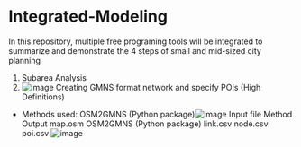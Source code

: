 # Integrated-Modeling
In this repository, multiple free programing tools will be integrated to summarize and demonstrate the 4 steps of small and mid-sized city planning
1.	Subarea Analysis
2.	![image](https://user-images.githubusercontent.com/117876335/214419828-7e7f5c4b-7b4b-4e4c-b520-d1a918afa934.png)
Creating GMNS format network and specify POIs (High Definitions)
-	Methods used: OSM2GMNS (Python package)![image](https://user-images.githubusercontent.com/117876335/214423723-f061e275-42d6-4b6b-9a35-df1a72aef865.png)
Input file	Method	Output
map.osm 	OSM2GMNS (Python package)	link.csv
		node.csv
		poi.csv
![image](https://user-images.githubusercontent.com/117876335/214424074-33e4f7df-55ca-4e87-8ab5-dd98c4399da0.png)

